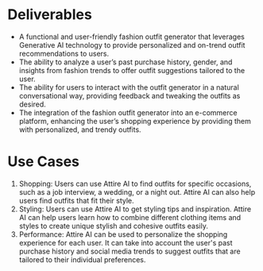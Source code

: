 # Deliverables

- A functional and user-friendly fashion outfit generator that leverages Generative AI technology to provide personalized and on-trend outfit recommendations to users.
- The ability to analyze a user’s past purchase history, gender, and insights from fashion trends to offer outfit suggestions tailored to the user.
- The ability for users to interact with the outfit generator in a natural conversational way, providing feedback and tweaking the outfits as desired.
- The integration of the fashion outfit generator into an e-commerce platform, enhancing the user’s shopping experience by providing them with personalized, and trendy outfits.

# Use Cases
1. Shopping: Users can use Attire AI to find outfits for specific occasions, such as a job interview, a wedding, or a night out. Attire AI can also help users find outfits that fit their style.
2. Styling: Users can use Attire AI to get styling tips and inspiration. Attire AI can help users learn how to combine different clothing items and styles to create unique stylish and cohesive outfits easily.
3. Performance: Attire AI can be used to personalize the shopping experience for each user. It can take into account the user's past purchase history and social media trends to suggest outfits that are tailored to  their individual preferences.
